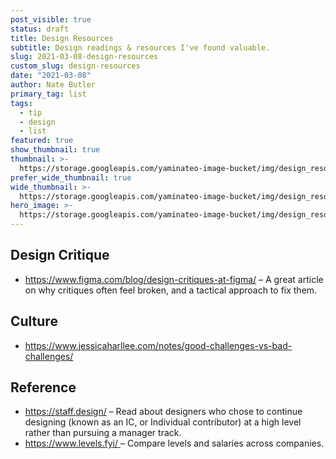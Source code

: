 ```yaml
---
post_visible: true
status: draft
title: Design Resources
subtitle: Design readings & resources I've found valuable.
slug: 2021-03-08-design-resources
custom_slug: design-resources
date: "2021-03-08"
author: Nate Butler
primary_tag: list
tags:
  - tip
  - design
  - list
featured: true
show_thumbnail: true
thumbnail: >-
  https://storage.googleapis.com/yaminateo-image-bucket/img/design_resources_1x1.jpg
prefer_wide_thumbnail: true
wide_thumbnail: >-
  https://storage.googleapis.com/yaminateo-image-bucket/img/design_resources_2x1.jpg
hero_image: >-
  https://storage.googleapis.com/yaminateo-image-bucket/img/design_resources_hero.jpg
---
```


<h2>Design Critique</h2><ul><li><a href="https://www.figma.com/blog/design-critiques-at-figma/">https://www.figma.com/blog/design-critiques-at-figma/</a> – A great article on why critiques often feel broken, and a tactical approach to fix them.</li></ul><h2>Culture</h2><ul><li><a href="https://www.jessicaharllee.com/notes/good-challenges-vs-bad-challenges/">https://www.jessicaharllee.com/notes/good-challenges-vs-bad-challenges/</a></li></ul><h2>Reference</h2><ul><li><a href="https://staff.design/">https://staff.design/</a> – Read about designers who chose to continue designing (known as an IC, or Individual contributor) at a high level rather than pursuing a manager track.</li><li><a href="https://www.levels.fyi/">https://www.levels.fyi/ </a>– Compare levels and salaries across companies.</li></ul>
